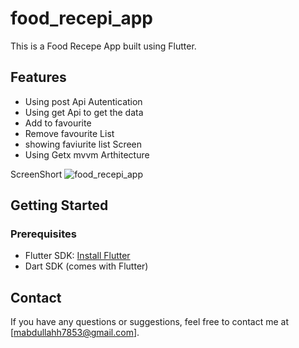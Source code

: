 # food_recepi_app

This is a Food Recepe App built using Flutter.

## Features

- Using post Api Autentication
- Using get Api to get the data
- Add to favourite
- Remove favourite List
- showing faviurite list Screen
- Using Getx mvvm Arthitecture
  

ScreenShort
![food_recepi_app](https://github.com/user-attachments/assets/6bf33c56-14b2-4ee0-8019-7a27067acc49)


## Getting Started

### Prerequisites

- Flutter SDK: [Install Flutter](https://flutter.dev/docs/get-started/install)
- Dart SDK (comes with Flutter)


## Contact

If you have any questions or suggestions, feel free to contact me at [mabdullahh7853@gmail.com].
 

 

 
